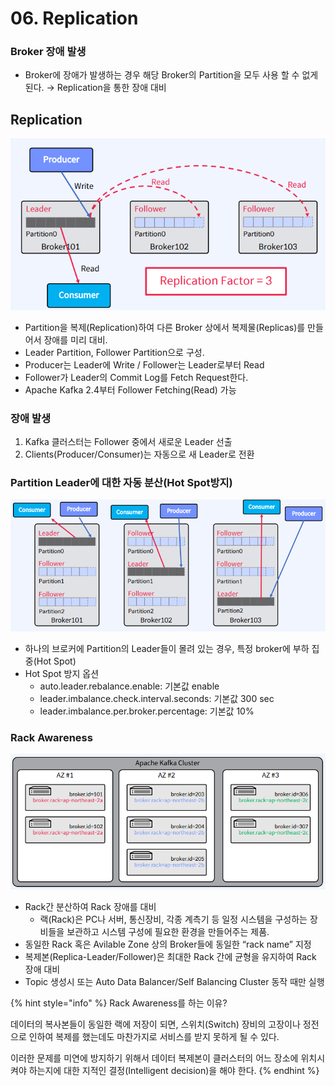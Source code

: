 # 06. Replication

### Broker 장애 발생

* Broker에 장애가 발생하는 경우 해당 Broker의 Partition을 모두 사용 할 수 없게 된다. → Replication을 통한 장애 대비

## Replication

![](<../../../.gitbook/assets/image (28).png>)

* Partition을 복제(Replication)하여 다른 Broker 상에서 복제물(Replicas)를 만들어서 장애를 미리 대비.
* Leader Partition, Follower Partition으로 구성.
* Producer는 Leader에 Write / Follower는 Leader로부터 Read
* Follower가 Leader의 Commit Log를 Fetch Request한다.
* Apache Kafka 2.4부터 Follower Fetching(Read) 가능

### 장애 발생

1. Kafka 클러스터는 Follower 중에서 새로운 Leader 선출
2. Clients(Producer/Consumer)는 자동으로 새 Leader로 전환

### Partition Leader에 대한 자동 분산(Hot Spot방지)

![](<../../../.gitbook/assets/image (31).png>)

* 하나의 브로커에 Partition의 Leader들이 몰려 있는 경우, 특정 broker에 부하 집중(Hot Spot)
* Hot Spot 방지 옵션
  * auto.leader.rebalance.enable: 기본값 enable
  * leader.imbalance.check.interval.seconds: 기본값 300 sec
  * leader.imbalance.per.broker.percentage: 기본값 10%

### Rack Awareness

![](<../../../.gitbook/assets/image (17).png>)

* Rack간 분산하여 Rack 장애를 대비
  * 랙(Rack)은 PC나 서버, 통신장비, 각종 계측기 등 일정 시스템을 구성하는 장비들을 보관하고 시스템 구성에 필요한 환경을 만들어주는 제품.
* 동일한 Rack 혹은 Avilable Zone 상의 Broker들에 동일한 “rack name” 지정
* 복제본(Replica-Leader/Follower)은 최대한 Rack 간에 균형을 유지하여 Rack 장애 대비
* Topic 생성시 또는 Auto Data Balancer/Self Balancing Cluster 동작 때만 실행

{% hint style="info" %}
Rack Awareness를 하는 이유? &#x20;

데이터의 복사본들이 동일한 랙에 저장이 되면, 스위치(Switch) 장비의 고장이나 정전으로 인하여 복제를 했는데도 마찬가지로 서비스를 받지 못하게 될 수 있다. &#x20;

이러한 문제를 미연에 방지하기 위해서 데이터 복제본이 클러스터의 어느 장소에 위치시켜야 하는지에 대한 지적인 결정(Intelligent decision)을 해야 한다.
{% endhint %}
